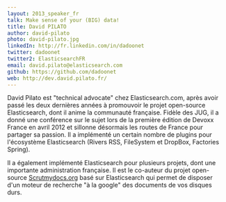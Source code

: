 ```yaml
---
layout: 2013_speaker_fr
talk: Make sense of your (BIG) data!
title: David PILATO
author: david-pilato
photo: david-pilato.jpg
linkedIn: http://fr.linkedin.com/in/dadoonet
twitter: dadoonet
twitter2: ElasticsearchFR
email: david.pilato@elasticsearch.com
github: https://github.com/dadoonet
web: http://dev.david.pilato.fr/
---
```


David Pilato est "technical advocate" chez Elasticsearch.com, après avoir passé les deux dernières années à promouvoir le projet open-source Elasticsearch, dont il anime la communauté française. Fidèle des JUG, il a donné une conférence sur le sujet lors de la première édition de Devoxx France en avril 2012 et sillonne désormais les routes de France pour partager sa passion.
Il a implémenté un certain nombre de plugins pour l'écosystème Elasticsearch (Rivers RSS, FileSystem et DropBox, Factories Spring).

Il a également implémenté Elasticsearch pour plusieurs projets, dont une importante administration française. Il est le co-auteur du projet open-source 
[Scrutmydocs.org](http://www.scrutmydocs.org/) basé sur Elasticsearch qui permet de disposer d'un moteur de recherche "à la google" des documents de vos disques durs.
